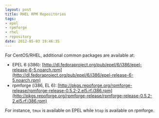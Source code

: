 ```yaml
---
layout: post
title: RHEL RPM Repositories
tags: 
- epel
- rpmforge
- rhel
- repository
date: 2012-05-03 19:46:35
---
```


For CentOS/RHEL, additional common packages are available at:

- EPEL 6 (i386): [http://dl.fedoraproject.org/pub/epel/6/i386/epel-release-6-5.noarch.rpm](http://dl.fedoraproject.org/pub/epel/6/i386/epel-release-6-5.noarch.rpm)
- rpmforge (i386, EL 6): [http://pkgs.repoforge.org/rpmforge-release/rpmforge-release-0.5.2-2.el5.rf.i386.rpm](http://pkgs.repoforge.org/rpmforge-release/rpmforge-release-0.5.2-2.el5.rf.i386.rpm)

For instance, `tmux` is available on EPEL while `htop` is available on rpmforge.
